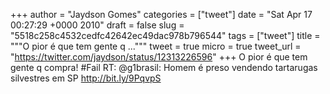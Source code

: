 
+++
author = "Jaydson Gomes"
categories = ["tweet"]
date = "Sat Apr 17 00:27:29 +0000 2010"
draft = false
slug = "5518c258c4532cedfc42642ec49dac978b796544"
tags = ["tweet"]
title = """O pior é que tem gente q ..."""
tweet = true
micro = true
tweet_url = "https://twitter.com/jaydson/status/12313226596"
+++
O pior é que tem gente q compra! #Fail RT: @g1brasil: Homem é preso vendendo tartarugas silvestres em SP http://bit.ly/9PqvpS
